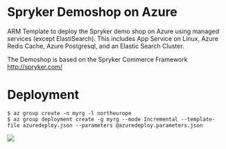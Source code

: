 # Spryker Demoshop on Azure
ARM Template to deploy the Spryker demo shop on Azure using managed services (except ElastiSearch). This includes App Service on Linux, Azure Redis Cache, Azure Postgresql, and an Elastic Search Cluster.

The Demoshop is based on the Spryker Commerce Framework http://spryker.com/

# Deployment
```
$ az group create -n myrg -l northeurope
$ az group deployment create -g myrg --mode Incremental --template-file azuredeploy.json --parameters @azuredeploy.parameters.json
```

<a href="https://portal.azure.com/#create/Microsoft.Template/uri/https%3A%2F%2Fraw.githubusercontent.com%2Farafato%2Fspryker-demoshop%2Fmaster%2Fazuredeploy.json" target="_blank">
    <img src="http://azuredeploy.net/deploybutton.png"/>
</a>